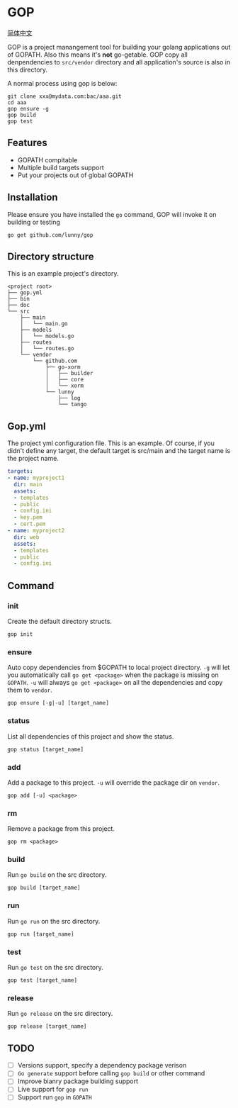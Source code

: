 # GOP

[简体中文](README_ZH.md)

GOP is a project manangement tool for building your golang applications out of GOPATH. Also this means it's **not** go-getable. GOP copy all denpendencies to `src/vendor` directory and all application's source is also in this directory. 

A normal process using gop is below:

```
git clone xxx@mydata.com:bac/aaa.git
cd aaa
gop ensure -g
gop build
gop test
```

## Features

* GOPATH compitable
* Multiple build targets support
* Put your projects out of global GOPATH

## Installation

Please ensure you have installed the `go` command, GOP will invoke it on building or testing

```
go get github.com/lunny/gop
```

## Directory structure

This is an example project's directory.

```
<project root>
├── gop.yml
├── bin
├── doc
└── src
    ├── main
    │   └── main.go
    ├── models
    │   └── models.go
    ├── routes
    │   └── routes.go
    └── vendor
        └── github.com
            ├── go-xorm
            │   ├── builder
            │   ├── core
            │   └── xorm
            └── lunny
                ├── log
                └── tango
```

## Gop.yml

The project yml configuration file. This is an example. Of course, if you didn't define any target, the default target is src/main and the target name is the project name.

```yml
targets:
- name: myproject1
  dir: main
  assets:
  - templates
  - public
  - config.ini
  - key.pem
  - cert.pem
- name: myproject2
  dir: web
  assets:
  - templates
  - public
  - config.ini
```

## Command

### init

Create the default directory structs.

```
gop init
```

### ensure

Auto copy dependencies from $GOPATH to local project directory. `-g` will let you automatically call `go get <package>` when the package is missing on `GOPATH`. `-u` will always `go get <package>` on all the dependencies and copy them to `vendor`.

```
gop ensure [-g|-u] [target_name]
```

### status

List all dependencies of this project and show the status.

```
gop status [target_name]
```

### add

Add a package to this project. `-u` will override the package dir on `vendor`.

```
gop add [-u] <package>
```

### rm

Remove a package from this project.

```
gop rm <package>
```

### build

Run `go build` on the src directory.

```
gop build [target_name]
```

### run

Run `go run` on the src directory.

```
gop run [target_name]
```

### test

Run `go test` on the src directory.

```
gop test [target_name]
```

### release

Run `go release` on the src directory.

```
gop release [target_name]
```

## TODO

* [ ] Versions support, specify a dependency package verison
* [ ] `Go generate` support before calling `gop build` or other command
* [ ] Improve bianry package building support
* [ ] Live support for `gop run`
* [ ] Support run `gop` in `GOPATH`